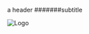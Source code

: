 a header
#######subtitle

![Logo](https://dev-to-uploads.s3.amazonaws.com/uploads/articles/th5xamgrr6se0x5ro4g6.png)

